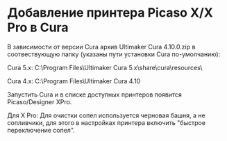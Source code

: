 # Добавление принтера Picaso X/X Pro в Cura

В зависимости от версии Cura архив Ultimaker Cura 4.10.0.zip в соотвествующую папку (указаны пути установки Cura по-умолчанию):

Cura 5.x:
C:\Program Files\Ultimaker Cura 5.x\share\cura\resources\

Cura 4.x:
C:\Program Files\Ultimaker Cura 4.10

Запустить Cura и в списке доступных принтеров появится Picaso/Designer XPro. 

Для X Pro:
Для очистки сопел используется черновая башня, а не сопливчики, для этого в настройках принтера включить "быстрое переключение сопел".